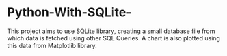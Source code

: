 # Python-With-SQLite-
This project aims to use SQLite library, creating a small database file from which data is fetched using other SQL Queries. A chart is also plotted using this data from Matplotlib library.
